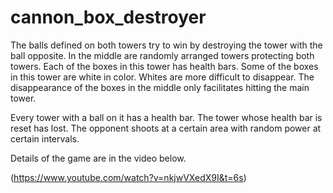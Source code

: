# cannon_box_destroyer

The balls defined on both towers try to win by destroying the tower with the ball opposite. 
In the middle are randomly arranged towers protecting both towers. Each of the boxes in this tower has health bars.
Some of the boxes in this tower are white in color. Whites are more difficult to disappear. 
The disappearance of the boxes in the middle only facilitates hitting the main tower. 


Every tower with a ball on it has a health bar.
The tower whose health bar is reset has lost.
The opponent shoots at a certain area with random power at certain intervals. 

Details of the game are in the video below. 

(https://www.youtube.com/watch?v=nkjwVXedX9I&t=6s)
